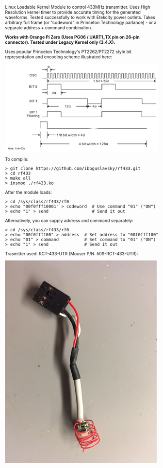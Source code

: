 Linux Loadable Kernel Module to control 433MHz transmitter. Uses High Resolution kernel timer to provide accurate timing for the generated waveforms. Tested successfully to work with Etekcity power outlets. Takes arbitrary full frame (or "codeword" in Princeton Technology parlance) - or a separate address + command combination.

**Works with Orange Pi Zero (Uses PG06 / UART1_TX pin on 26-pin connector). Tested under Legacy Kernel only (3.4.X).**

Uses popular Princeton Technology's PT2262/PT2272 style bit representation and encoding scheme illustrated here:

<img src="https://github.com/iboguslavsky/rf433/blob/master/images/pt2272_encoding1.jpg" width="600">

To compile:

<pre>
> git clone https://github.com/iboguslavsky/rf433.git
> cd rf433
> make all
> insmod ./rf433.ko
</pre>

After the module loads:

<pre>
> cd /sys/class/rf433/rf0
> echo "00f0fff10001" > codeword  # Use command "01" ("ON") to address "00f0fff100"
> echo "1" > send                 # Send it out
</pre>

Alternatively, you can supply address and command separately:
<pre>
> cd /sys/class/rf433/rf0
> echo "00f0fff100" > address  # Set address to "00f0fff100"
> echo "01" > command          # Set command to "01" ("ON") 
> echo "1" > send              # Send it out
</pre>

Trasmitter used: RCT-433-UTR (Mouser P/N: 509-RCT-433-UTR):

<img src="https://github.com/iboguslavsky/rf433/blob/master/images/IMG_3643.JPG" width="500">
